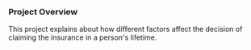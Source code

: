 ### Project Overview

 This project explains about how different factors affect the decision of claiming the insurance in a person's lifetime.


